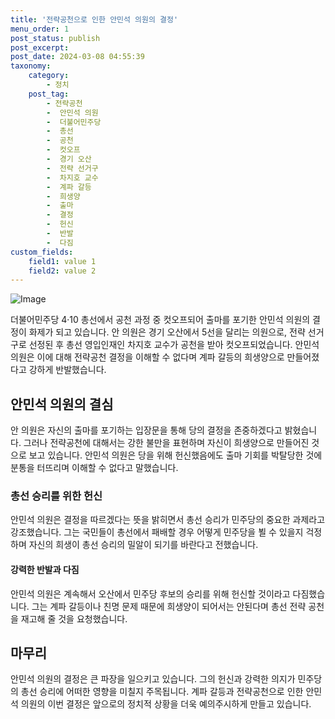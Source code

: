 ```yaml
---
title: '전략공천으로 인한 안민석 의원의 결정'
menu_order: 1
post_status: publish
post_excerpt: 
post_date: 2024-03-08 04:55:39
taxonomy:
    category:
        - 정치
    post_tag:
        - 전략공천
        -  안민석 의원
        -  더불어민주당
        -  총선
        -  공천
        -  컷오프
        -  경기 오산
        -  전략 선거구
        -  차지호 교수
        -  계파 갈등
        -  희생양
        -  출마
        -  결정
        -  헌신
        -  반발
        -  다짐
custom_fields:
    field1: value 1
    field2: value 2
---
```


![Image](https://imgnews.pstatic.net/image/366/2024/03/07/0000975821_001_20240307112401408.jpg?type=w647)

더불어민주당 4·10 총선에서 공천 과정 중 컷오프되어 출마를 포기한 안민석 의원의 결정이 화제가 되고 있습니다. 안 의원은 경기 오산에서 5선을 달리는 의원으로, 전략 선거구로 선정된 후 총선 영입인재인 차지호 교수가 공천을 받아 컷오프되었습니다. 안민석 의원은 이에 대해 전략공천 결정을 이해할 수 없다며 계파 갈등의 희생양으로 만들어졌다고 강하게 반발했습니다.
## 안민석 의원의 결심
안 의원은 자신의 출마를 포기하는 입장문을 통해 당의 결정을 존중하겠다고 밝혔습니다. 그러나 전략공천에 대해서는 강한 불만을 표현하며 자신이 희생양으로 만들어진 것으로 보고 있습니다. 안민석 의원은 당을 위해 헌신했음에도 출마 기회를 박탈당한 것에 분통을 터뜨리며 이해할 수 없다고 말했습니다.
### 총선 승리를 위한 헌신
안민석 의원은 결정을 따르겠다는 뜻을 밝히면서 총선 승리가 민주당의 중요한 과제라고 강조했습니다. 그는 국민들이 총선에서 패배할 경우 어떻게 민주당을 뵐 수 있을지 걱정하며 자신의 희생이 총선 승리의 밀알이 되기를 바란다고 전했습니다.
#### 강력한 반발과 다짐
안민석 의원은 계속해서 오산에서 민주당 후보의 승리를 위해 헌신할 것이라고 다짐했습니다. 그는 계파 갈등이나 친명 문제 때문에 희생양이 되어서는 안된다며 총선 전략 공천을 재고해 줄 것을 요청했습니다.
## 마무리
안민석 의원의 결정은 큰 파장을 일으키고 있습니다. 그의 헌신과 강력한 의지가 민주당의 총선 승리에 어떠한 영향을 미칠지 주목됩니다. 계파 갈등과 전략공천으로 인한 안민석 의원의 이번 결정은 앞으로의 정치적 상황을 더욱 예의주시하게 만들고 있습니다.
